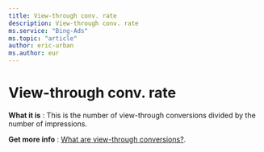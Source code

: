 ```yaml
---
title: View-through conv. rate
description: View-through conv. rate
ms.service: "Bing-Ads"
ms.topic: "article"
author: eric-urban
ms.author: eur
---
```


# View-through conv. rate

**What it is** : This is the number of view-through conversions divided by the number of impressions.

**Get more info** : [What are view-through conversions?](../hlp_BA_CONC_ViewThroughConv.md).


